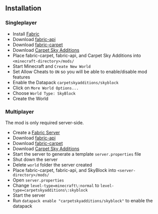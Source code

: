 ## Installation

### Singleplayer

- Install [Fabric](https://fabricmc.net/use/installer/)
- Download [fabric-api](https://www.curseforge.com/minecraft/mc-mods/fabric-api/files)
- Download [fabric-carpet](https://www.curseforge.com/minecraft/mc-mods/carpet/files)
- Download [Carpet Sky Additions](https://github.com/jsorrell/skyblock/releases)
- Place fabric-carpet, fabric-api, and Carpet Sky Additions into `<minecraft-directory>/mods/`
- Start Minecraft and `Create New World`
- Set Allow Cheats to `ON` so you will be able to enable/disable mod features
- Enable the Datapack `carpetskyadditions/skyblock`
- Click on `More World Options...`
- Choose `World Type: SkyBlock`
- Create the World

### Multiplayer

The mod is only required server-side.

- Create a [Fabric Server](https://fabricmc.net/use/server/)
- Download [fabric-api](https://www.curseforge.com/minecraft/mc-mods/fabric-api/files)
- Download [fabric-carpet](https://www.curseforge.com/minecraft/mc-mods/carpet/files)
- Download [Carpet Sky Additions](https://github.com/jsorrell/skyblock/releases)
- Start the server to generate a template `server.properties` file
- Shut down the server
- Delete `world` folder the server created
- Place fabric-carpet, fabric-api, and SkyBlock into `<server-directory>/mods/`
- Open `server.properties`
- Change `level-type=minecraft\:normal` to `level-type=carpetskyadditions\:skyblock`
- Start the server
- Run `datapack enable "carpetskyadditions/skyblock"` to enable the datapack
